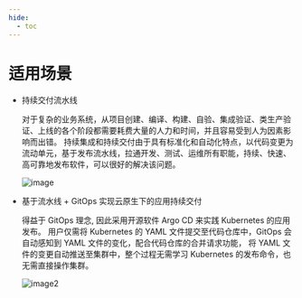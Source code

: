 ```yaml
---
hide:
  - toc
---
```


# 适用场景

- 持续交付流水线

    对于复杂的业务系统，从项目创建、编译、构建、自验、集成验证、类生产验证、上线的各个阶段都需要耗费大量的人力和时间，并且容易受到人为因素影响而出错。
    持续集成和持续交付由于具有标准化和自动化特点，以代码变更为流动单元，基于发布流水线，拉通开发、测试、运维所有职能，持续、快速、高可靠地发布软件，可以很好的解决该问题。

    ![image](https://docs.daocloud.io/daocloud-docs-images/docs/amamba/images/image.png)

- 基于流水线 + GitOps 实现云原生下的应用持续交付

    得益于 GitOps 理念, 因此采用开源软件 Argo CD 来实践 Kubernetes 的应用发布。
    用户仅需将 Kubernetes 的 YAML 文件提交至代码仓库中，GitOps 会自动感知到 YAML 文件的变化，配合代码仓库的合并请求功能，
    将 YAML 文件的变更自动推送至集群中，整个过程无需学习 Kubernetes 的发布命令，也无需直接操作集群。

    ![image2](https://docs.daocloud.io/daocloud-docs-images/docs/amamba/images/image2.png)
